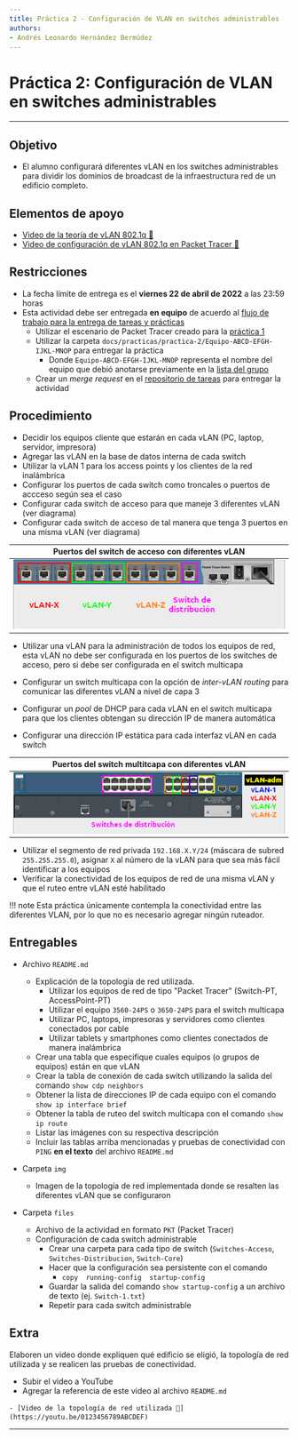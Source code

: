 ```yaml
---
title: Práctica 2 - Configuración de VLAN en switches administrables
authors:
- Andrés Leonardo Hernández Bermúdez
---
```


# Práctica 2: Configuración de VLAN en switches administrables

--------------------------------------------------------------------------------

## Objetivo

- El alumno configurará diferentes vLAN en los switches administrables para dividir los dominios de broadcast de la infraestructura red de un edificio completo.

## Elementos de apoyo

- [Video de la teoría de vLAN 802.1q 📼][video-vlan-802.1q]
- [Video de configuración de vLAN 802.1q en Packet Tracer 📼][video-configuracion-vlan]

## Restricciones

- La fecha límite de entrega es el **viernes 22 de abril de 2022** a las 23:59 horas
- Esta actividad debe ser entregada **en equipo** de acuerdo al [flujo de trabajo para la entrega de tareas y prácticas][flujo-de-trabajo]
    - Utilizar el escenario de Packet Tracer creado para la [práctica 1](../practica-1)
    - Utilizar la carpeta `docs/practicas/practica-2/Equipo-ABCD-EFGH-IJKL-MNOP` para entregar la práctica
        - Donde `Equipo-ABCD-EFGH-IJKL-MNOP` representa el nombre del equipo que debió anotarse previamente en la [lista del grupo][lista-redes]
    - Crear un _merge request_ en el [repositorio de tareas][repo-tareas] para entregar la actividad

## Procedimiento

- Decidir los equipos cliente que estarán en cada vLAN (PC, laptop, servidor, impresora)
- Agregar las vLAN en la base de datos interna de cada switch
- Utilizar la vLAN 1 para los access points y los clientes de la red inalámbrica
- Configurar los puertos de cada switch como troncales o puertos de accceso según sea el caso
- Configurar cada switch de acceso para que maneje 3 diferentes vLAN (ver diagrama)
- Configurar cada switch de acceso de tal manera que tenga 3 puertos en una misma vLAN (ver diagrama)

| Puertos del switch de acceso con diferentes vLAN |
|:--------------------------------------:|
| ![](img/Switch-vLAN.png)

- Utilizar una vLAN para la administración de todos los equipos de red, esta vLAN no debe ser configurada en los puertos de los switches de acceso, pero si debe ser configurada en el switch multicapa

- Configurar un switch multicapa con la opción de _inter-vLAN routing_ para comunicar las diferentes vLAN a nivel de capa 3
- Configurar un _pool_ de DHCP para cada vLAN en el switch multicapa para que los clientes obtengan su dirección IP de manera automática
- Configurar una dirección IP estática para cada interfaz vLAN en cada switch

| Puertos del switch multitcapa con diferentes vLAN |
|:-------------------------------------------------:|
| ![](img/Switch-multicapa-vLAN.png)

- Utilizar el segmento de red privada `192.168.X.Y/24` (máscara de subred `255.255.255.0`), asignar `X` al número de la vLAN para que sea más fácil identificar a los equipos
- Verificar la conectividad de los equipos de red de una misma vLAN y que el ruteo entre vLAN esté habilitado

!!! note
    Esta práctica únicamente contempla la conectividad entre las diferentes VLAN, por lo que no es necesario agregar ningún ruteador.

## Entregables

- Archivo `README.md`
    - Explicación de la topología de red utilizada.
        - Utilizar los equipos de red de tipo "Packet Tracer" (Switch-PT, AccessPoint-PT)
        - Utilizar el equipo `3560-24PS` o `3650-24PS` para el switch multicapa
        - Utilizar PC, laptops, impresoras y servidores como clientes conectados por cable
        - Utilizar tablets y smartphones como clientes conectados de manera inalámbrica
    - Crear una tabla que especifique cuales equipos (o grupos de equipos) están en que vLAN
    - Crear la tabla de conexión de cada switch utilizando la salida del comando `show cdp neighbors`
    - Obtener la lista de direcciones IP de cada equipo con el comando `show ip interface brief`
    - Obtener la tabla de ruteo del switch multicapa con el comando `show ip route`
    - Listar las imágenes con su respectiva descripción
    - Incluir las tablas arriba mencionadas y pruebas de conectividad con `PING` **en el texto** del archivo `README.md`

- Carpeta `img`
    - Imagen de la topología de red implementada donde se resalten las diferentes vLAN que se configuraron

- Carpeta `files`
    - Archivo de la actividad en formato `PKT` (Packet Tracer)
    - Configuración de cada switch administrable
        - Crear una carpeta para cada tipo de switch (`Switches-Acceso`, `Switches-Distribucion`, `Switch-Core`)
        - Hacer que la configuración sea persistente con el comando
            - `copy  running-config  startup-config`
        - Guardar la salida del comando `show startup-config` a un archivo de texto (ej. `Switch-1.txt`)
        - Repetir para cada switch administrable

## Extra

Elaboren un video donde expliquen qué edificio se eligió, la topología de red utilizada y se realicen las pruebas de conectividad.

- Subir el video a YouTube
- Agregar la referencia de este video al archivo `README.md`

```text
- [Video de la topología de red utilizada 📼](https://youtu.be/0123456789ABCDEF)
```

--------------------------------------------------------------------------------

[flujo-de-trabajo]: https://redes-ciencias-unam.gitlab.io/2022-2/tareas-redes/workflow/
[repo-tareas]: https://gitlab.com/Redes-Ciencias-UNAM/2022-2/tareas-redes/-/merge_requests

[lista-redes]: https://tinyurl.com/Lista-Redes-2022-2

[video-vlan-802.1q]: https://www.youtube.com/watch?v=WspQ7R6Xk1M&list=PLN1TFzSBXi3QWbHwBEV3p4LxV5KceXu8d&index=36
[video-configuracion-vlan]: https://www.youtube.com/watch?v=1dqTDqt92pY&list=PLN1TFzSBXi3QWbHwBEV3p4LxV5KceXu8d&index=37
